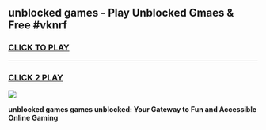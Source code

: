 
## unblocked games - Play Unblocked Gmaes & Free #vknrf
<h3>
<a href="https://news.freeplayer.one?title=unblocked_games&ref=03M">CLICK TO PLAY</a></h3>
<hr>

<h3>
<a href="https://news.freeplayer.one?title=unblocked_games&ref=03M">CLICK 2 PLAY</a>
  
</h3>

<a href="https://news.freeplayer.one?title=unblocked_games&ref=03M"><img src="https://clearcache.store/games.png"></a>


**unblocked games games unblocked: Your Gateway to Fun and Accessible Online Gaming**

